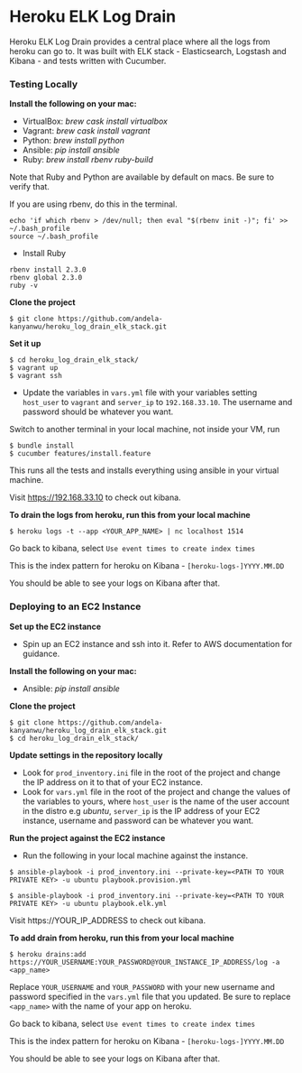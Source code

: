 # Heroku ELK Log Drain

Heroku ELK Log Drain provides a central place where all the logs from heroku can go to. It was built with ELK stack - Elasticsearch, Logstash and Kibana - and tests written with Cucumber.

### Testing Locally
**Install the following on your mac:**

- VirtualBox: _brew cask install virtualbox_
- Vagrant: _brew cask install vagrant_
- Python: _brew install python_
- Ansible: _pip install ansible_
- Ruby: _brew install rbenv ruby-build_

Note that Ruby and Python are available by default on macs. Be sure to verify that.

If you are using rbenv, do this in the terminal.

```
echo 'if which rbenv > /dev/null; then eval "$(rbenv init -)"; fi' >> ~/.bash_profile
source ~/.bash_profile
```
- Install Ruby
```
rbenv install 2.3.0
rbenv global 2.3.0
ruby -v
```

**Clone the project**
```
$ git clone https://github.com/andela-kanyanwu/heroku_log_drain_elk_stack.git
```

**Set it up**
```
$ cd heroku_log_drain_elk_stack/
$ vagrant up
$ vagrant ssh
```
- Update the variables in `vars.yml` file with your variables setting `host_user` to `vagrant` and `server_ip` to `192.168.33.10`. The username and password should be whatever you want.

Switch to another terminal in your local machine, not inside your VM, run
```
$ bundle install
$ cucumber features/install.feature
```
This runs all the tests and installs everything using ansible in your virtual machine.

Visit https://192.168.33.10 to check out kibana.

**To drain the logs from heroku, run this from your local machine**
```
$ heroku logs -t --app <YOUR_APP_NAME> | nc localhost 1514
```
Go back to kibana, select `Use event times to create index times`

This is the index pattern for heroku on Kibana - `[heroku-logs-]YYYY.MM.DD`

You should be able to see your logs on Kibana after that.

### Deploying to an EC2 Instance

**Set up the EC2 instance**

- Spin up an EC2 instance and ssh into it. Refer to AWS documentation for guidance.

**Install the following on your mac:**
- Ansible: _pip install ansible_

**Clone the project**
```
$ git clone https://github.com/andela-kanyanwu/heroku_log_drain_elk_stack.git
$ cd heroku_log_drain_elk_stack/
```
**Update settings in the repository locally**
- Look for `prod_inventory.ini` file in the root of the project and change the IP address on it to that of your EC2 instance.
- Look for `vars.yml` file in the root of the project and change the values of the variables to yours, where `host_user` is the name of the user account in the distro e.g _ubuntu_, `server_ip` is the IP address of your EC2 instance, username and password can be whatever you want.

**Run the project against the EC2 instance**
- Run the following in your local machine against the instance.
```
$ ansible-playbook -i prod_inventory.ini --private-key=<PATH TO YOUR PRIVATE KEY> -u ubuntu playbook.provision.yml

$ ansible-playbook -i prod_inventory.ini --private-key=<PATH TO YOUR PRIVATE KEY> -u ubuntu playbook.elk.yml
```

Visit https://YOUR_IP_ADDRESS to check out kibana.

**To add drain from heroku, run this from your local machine**
```
$ heroku drains:add https://YOUR_USERNAME:YOUR_PASSWORD@YOUR_INSTANCE_IP_ADDRESS/log -a <app_name>
```
Replace `YOUR_USERNAME` and `YOUR_PASSWORD` with your new username and password specified in the `vars.yml` file that you updated. Be sure to replace `<app_name>` with the name of your app on heroku.

Go back to kibana, select `Use event times to create index times`

This is the index pattern for heroku on Kibana - `[heroku-logs-]YYYY.MM.DD`

You should be able to see your logs on Kibana after that.
